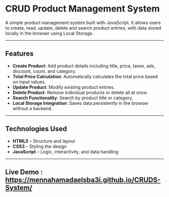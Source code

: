 # CRUD Product Management System

A simple product management system built with JavaScript. It allows users to create, read, update, delete and search product entries, with data stored locally in the browser using Local Storage.

---

## Features

-  **Create Product**: Add product details including title, price, taxes, ads, discount, count, and category.
-  **Total Price Calculation**: Automatically calculates the total price based on input values.
-  **Update Product**: Modify existing product entries.
-  **Delete Product**: Remove individual products or delete all at once.
-  **Search Functionality**: Search by product title or category.
-  **Local Storage Integration**: Saves data persistently in the browser without a backend.

---

## Technologies Used

- **HTML5** – Structure and layout
- **CSS3** – Styling the design
- **JavaScript** – Logic, interactivity, and data handling

---

## Live Demo : https://mennahamadaelsba3i.github.io/CRUDS-System/


